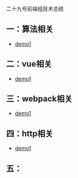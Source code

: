 二十九号前端组技术总结

## 一：算法相关
- [demo1](./docs/demo1.md)



## 二：vue相关
- [demo1](./docs/demo1.md)



## 三：webpack相关
- [demo1](./docs/demo1.md)


## 四：http相关
- [demo1](./docs/demo1.md)

## 五：
